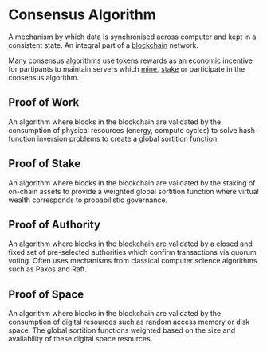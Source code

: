 # Consensus Algorithm

A mechanism by which data is synchronised across computer and kept in a consistent state. An integral part of a [blockchain](blockchain.md) network.

Many consensus algorithms use tokens rewards as an economic incentive for partipants to maintain servers which [mine](mining.md), [stake](staking.md) or participate in the consensus algorithm.. 

## Proof of Work

An algorithm where blocks in the blockchain are validated by the consumption of physical resources (energy, compute cycles) to solve hash-function inversion problems to create a global sortition function.

## Proof of Stake

An algorithm where blocks in the blockchain are validated by the staking of on-chain assets to provide a weighted global sortition function where virtual wealth corresponds to probabilistic governance.

## Proof of Authority

An algorithm where blocks in the blockchain are validated by a closed and fixed set of pre-selected authorities which confirm transactions via quorum voting. Often uses mechanisms from classical computer science algorithms such as Paxos and Raft.

## Proof of Space

An algorithm where blocks in the blockchain are validated by the consumption of digital resources such as random access memory or disk space. The global sortition functions weighted based on the size and availability of these digital space resources.




